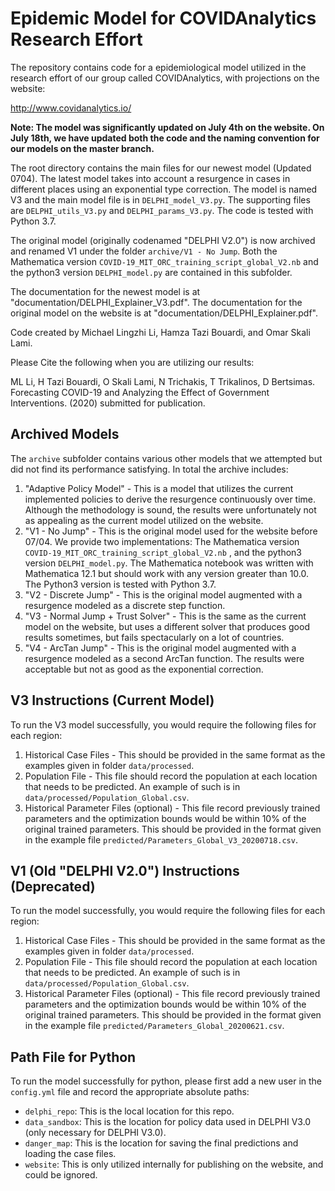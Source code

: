 # Epidemic Model for COVIDAnalytics Research Effort

The repository contains code for a epidemiological model utilized in the research effort of our group called COVIDAnalytics, with projections on the website:

http://www.covidanalytics.io/

**Note: The model was significantly updated on July 4th on the website. On July 18th, we have updated both the code and the naming convention for our models on the master branch.**

The root directory contains the main files for our newest model (Updated 0704). The latest model takes into account a resurgence in cases in different places using an exponential type correction. The model is named V3 and the main model file is in `DELPHI_model_V3.py`. The supporting files are `DELPHI_utils_V3.py` and  `DELPHI_params_V3.py`. The code is tested with Python 3.7. 

The original model (originally codenamed "DELPHI V2.0") is now archived and renamed V1 under the folder `archive/V1 - No Jump`. Both the Mathematica version `COVID-19_MIT_ORC_training_script_global_V2.nb` and the python3 version  `DELPHI_model.py` are contained in this subfolder.

The documentation for the newest model is at "documentation/DELPHI_Explainer_V3.pdf". The documentation for the original model on the website is at "documentation/DELPHI_Explainer.pdf".

Code created by Michael Lingzhi Li, Hamza Tazi Bouardi, and Omar Skali Lami.

Please Cite the following when you are utilizing our results:

ML Li, H Tazi Bouardi, O Skali Lami, N Trichakis, T Trikalinos, D Bertsimas. Forecasting COVID-19 and Analyzing the Effect of Government Interventions. (2020) submitted for publication.

## Archived Models

The  `archive` subfolder contains various other models that we attempted but did not find its performance satisfying. In total the archive includes:
1. "Adaptive Policy Model" - This is a model that utilizes the current implemented policies to derive the resurgence continuously over time. Although the methodology is sound, the results were unfortunately not as appealing as the current model utilized on the website. 
2. "V1 - No Jump" - This is the original model used for the website before 07/04. We provide two implementations: The Mathematica version `COVID-19_MIT_ORC_training_script_global_V2.nb` , and the python3 version `DELPHI_model.py`. The Mathematica notebook was written with Mathematica 12.1 but should work with any version greater than 10.0. The Python3 version is tested with Python 3.7. 
3. "V2 - Discrete Jump" - This is the original model augmented with a resurgence modeled as a discrete step function.
4. "V3 - Normal Jump + Trust Solver" - This is the same as the current model on the website, but uses a different solver that produces good results sometimes, but fails spectacularly on a lot of countries.
5. "V4 - ArcTan Jump" - This is the original model augmented with a resurgence modeled as a second ArcTan function. The results were acceptable but not as good as the exponential correction. 

## V3 Instructions (Current Model)

To run the V3 model successfully, you would require the following files for each region:
1. Historical Case Files - This should be provided in the same format as the examples given in folder `data/processed`.
2. Population File - This file should record the population at each location that needs to be predicted. An example of such is in `data/processed/Population_Global.csv`.
3. Historical Parameter Files (optional) - This file record previously trained parameters and the optimization bounds would be within 10% of the original trained parameters. This should be provided in the format given in the example file `predicted/Parameters_Global_V3_20200718.csv`.

## V1 (Old "DELPHI V2.0") Instructions (Deprecated)

To run the model successfully, you would require the following files for each region:
1. Historical Case Files - This should be provided in the same format as the examples given in folder `data/processed`.
2. Population File - This file should record the population at each location that needs to be predicted. An example of such is in `data/processed/Population_Global.csv`.
3. Historical Parameter Files (optional) - This file record previously trained parameters and the optimization bounds would be within 10% of the original trained parameters. This should be provided in the format given in the example file `predicted/Parameters_Global_20200621.csv`.

## Path File for Python

To run the model successfully for python, please first add a new user in the `config.yml` file and record the appropriate absolute paths:

- `delphi_repo`: This is the local location for this repo. 
- `data_sandbox`: This is the location for policy data used in DELPHI V3.0 (only necessary for DELPHI V3.0).
- `danger_map`: This is the location for saving the final predictions and loading the case files. 
- `website`: This is only utilized internally for publishing on the website, and could be ignored.
